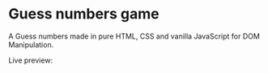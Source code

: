 # Guess numbers game

A Guess numbers made in pure HTML, CSS and vanilla JavaScript for DOM Manipulation.

Live preview:
